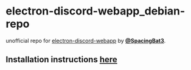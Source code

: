 # electron-discord-webapp_debian-repo
unofficial repo for [electron-discord-webapp](https://github.com/SpacingBat3/electron-discord-webapp) by [**@SpacingBat3**](https://github.com/SpacingBat3/).

## Installation instructions [here](https://itai-nelken.github.io/electron-discord-webapp_debian-repo/index.html)
